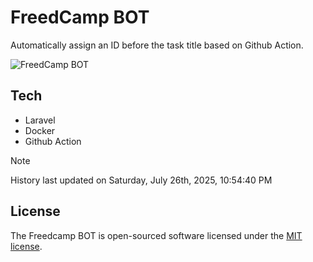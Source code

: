# FreedCamp BOT

Automatically assign an ID before the task title based on Github Action.

![FreedCamp BOT](https://repository-images.githubusercontent.com/737932867/7d34798b-2680-471c-b089-a78a718d3d6a)

## Tech

- Laravel
- Docker
- Github Action

> [!NOTE]  
> History last updated on Saturday, July 26th, 2025, 10:54:40 PM

## License

The Freedcamp BOT is open-sourced software licensed under the [MIT license](https://opensource.org/licenses/MIT).
